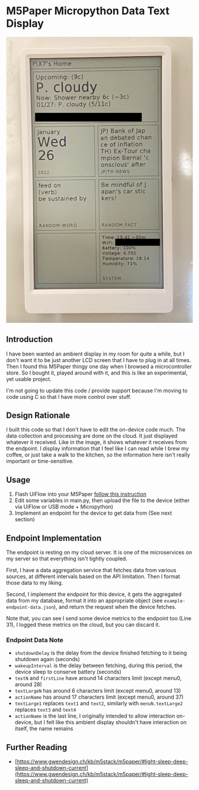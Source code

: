 # M5Paper Micropython Data Text Display

![This thingy](device.png)

## Introduction

I have been wanted an ambient display in my room for quite a while, but I don't want it to be just another LCD screen that I have to plug in at all times. Then I found this M5Paper thingy one day when I browsed a microcontroller store. So I bought it, played around with it, and this is like an experimental, yet usable project.

I'm not going to update this code / provide support because I'm moving to code using C so that I have more control over stuff.

## Design Rationale

I built this code so that I don't have to edit the on-device code much. The data collection and processing are done on the cloud. It just displayed whatever it received. Like in the image, it shows whatever it receives from the endpoint. I display information that I feel like I can read while I brew my coffee, or just take a walk to the kitchen, so the information here isn't really important or time-sensitive.

## Usage

1. Flash UiFlow into your M5Paper [follow this instruction](https://docs.m5stack.com/en/quick_start/m5core/uiflow)
2. Edit some variables in main.py, then upload the file to the device (either via UiFlow or USB mode + Micropython)
3. Implement an endpoint for the device to get data from (See next section)

## Endpoint Implementation

The endpoint is resting on my cloud server. It is one of the microservices on my server so that everything isn't tightly coupled.

First, I have a data aggregation service that fetches data from various sources, at different intervals based on the API limitation. Then I format those data to my liking.

Second, I implement the endpoint for this device, it gets the aggregated data from my database, format it into an appropriate object (see `example-endpoint-data.json`), and return the request when the device fetches.

Note that, you can see I send some device metrics to the endpoint too (Line 31), I logged these metrics on the cloud, but you can discard it.

### Endpoint Data Note

- `shutdownDelay` is the delay from the device finished fetching to it being shutdown again (seconds)
- `wakeupInterval` is the delay between fetching, during this period, the device sleep to conserve battery (seconds)
- `textN` and `firstLine` have around 14 characters limit (except menu0, around 28)
- `textLargeN` has around 6 characters limit (except menu0, around 13)
- `actionName` has around 17 characters limit (except menu0, around 37)
- `textLarge1` replaces `text1` and `text2`, similarly with `menuN.textLarge2` replaces `text3` and `text4`
- `actionName` is the last line, I originally intended to allow interaction on-device, but I felt like this ambient display shouldn't have interaction on itself, the name remains

## Further Reading

- [https://www.gwendesign.ch/kb/m5stack/m5paper/#light-sleep-deep-sleep-and-shutdown-current](https://www.gwendesign.ch/kb/m5stack/m5paper/#light-sleep-deep-sleep-and-shutdown-current)